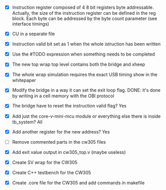 - [x] Instruction register composed of 4 8 bit registers byte addressable. Actually, the size of the instruction register
      can be defined in the reg block. Each byte can be addressed by the byte count parameter (see interface timings)
- [x] CU in a separate file
- [x] Instruction valid bit set as 1 when the whole istruction has been written 
- [x] Use the #TODO expression when something needs to be completed
- [x] The new top wrap top level contains both the bridge and xheep
- [x] The whole wrap simulation requires the exact USB timing show in the whitepaper

- [x] Modify the bridge in a way it can set the exit loop flag. DONE: it's done by writing in a cell memory with the OBI protocol
- [x] The bridge have to reset the instruction valid flag? Yes
- [x] Add just the core-v-mini-mcu module or everything else there is inside tb_system? All
- [x] Add another register for the new address? Yes
- [ ] Remove commented parts in the cw305 files
- [x] Add exit value output in cw305_top.v (maybe useless)
- [x] Create SV wrap for the CW305
- [x] Create C++ testbench for the CW305
- [x] Create .core file for the CW305 and add commands in makefile
